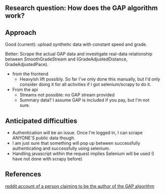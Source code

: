 ## Research question: How does the GAP algorithm work?

## Approach
Good (current): upload synthetic data with constant speed and grade.

Better: Scrape the actual GAP data and investigate real-data relationship between SmoothGradeStream and (GradeAdjustedDistance, GradeAdjustedPace).
  - from the frontend
    - Heavyish lift possibly. So far I've only done this manually, but I'd only consider doing it for all activities if I got selenium/scrapy to do it. 
  - From the api
    - Streams not possible: no GAP stream provided
    - Summary data? I assume GAP is included if you pay, but I'm not sure.

## Anticipated difficulties
- Authentication will be an issue. Once I'm logged in, I can scrape ANYONE'S public data though.
- I am just sure that something will pop up between successfully authenticating and successfully using selenium.
- Handling javascript within the request implies Selenium will be used (I have not done with scrapy before)

## References
[reddit account of a person claiming to be the author of the GAP algorithm](https://www.reddit.com/user/therealslloyd/)
